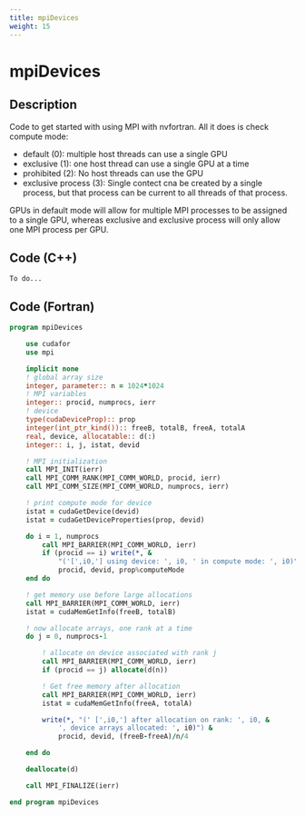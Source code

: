 ```yaml
---
title: mpiDevices
weight: 15
---
```


# mpiDevices

## Description

Code to get started with using MPI with nvfortran. All it does is check compute mode:

* default (0): multiple host threads can use a single GPU
* exclusive (1): one host thread can use a single GPU at a time
* prohibited (2): No host threads can use the GPU
* exclusive process (3): Single contect cna be created by a single process, but that process can be current to all threads of that process.

GPUs in default mode will allow for multiple MPI processes to be assigned to a single GPU, whereas exclusive and exclusive process will only allow one MPI process per GPU.

## Code (C++)

``` {style=tango,linenos=false}
To do...
```

## Code (Fortran)

```fortran {style=tango,linenos=false}
program mpiDevices

    use cudafor
    use mpi

    implicit none
    ! global array size
    integer, parameter:: n = 1024*1024
    ! MPI variables
    integer:: procid, numprocs, ierr
    ! device
    type(cudaDeviceProp):: prop
    integer(int_ptr_kind()):: freeB, totalB, freeA, totalA
    real, device, allocatable:: d(:)
    integer:: i, j, istat, devid

    ! MPI initialization
    call MPI_INIT(ierr)
    call MPI_COMM_RANK(MPI_COMM_WORLD, procid, ierr)
    call MPI_COMM_SIZE(MPI_COMM_WORLD, numprocs, ierr)

    ! print compute mode for device
    istat = cudaGetDevice(devid)
    istat = cudaGetDeviceProperties(prop, devid)

    do i = 1, numprocs
        call MPI_BARRIER(MPI_COMM_WORLD, ierr)
        if (procid == i) write(*, &
            "('[',i0,'] using device: ', i0, ' in compute mode: ', i0)") &
            procid, devid, prop%computeMode
    end do

    ! get memory use before large allocations
    call MPI_BARRIER(MPI_COMM_WORLD, ierr)
    istat = cudaMemGetInfo(freeB, totalB)

    ! now allocate arrays, one rank at a time
    do j = 0, numprocs-1

        ! allocate on device associated with rank j
        call MPI_BARRIER(MPI_COMM_WORLD, ierr)
        if (procid == j) allocate(d(n))

        ! Get free memory after allocation
        call MPI_BARRIER(MPI_COMM_WORLD, ierr)
        istat = cudaMemGetInfo(freeA, totalA)

        write(*, "(' [',i0,'] after allocation on rank: ', i0, &
            ', device arrays allocated: ', i0)") &
            procid, devid, (freeB-freeA)/n/4

    end do

    deallocate(d)

    call MPI_FINALIZE(ierr)

end program mpiDevices
```